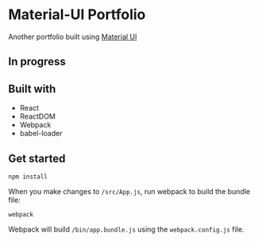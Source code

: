 # Material-UI Portfolio

Another portfolio built using [Material UI](http://www.material-ui.com/#/)

## In progress

## Built with
* React
* ReactDOM
* Webpack
* babel-loader

## Get started

```
npm install
```
When you make changes to `/src/App.js`, run webpack to build the bundle file:
```
webpack
```
Webpack will build `/bin/app.bundle.js` using the `webpack.config.js` file.